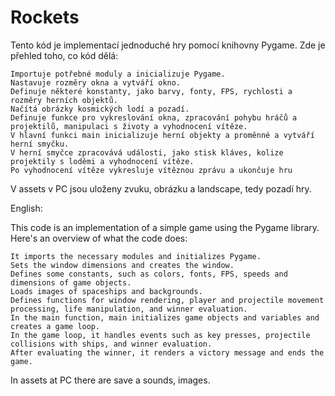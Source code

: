 # Rockets

Tento kód je implementací jednoduché hry pomocí knihovny Pygame. Zde je přehled toho, co kód dělá:

    Importuje potřebné moduly a inicializuje Pygame.
    Nastavuje rozměry okna a vytváří okno.
    Definuje některé konstanty, jako barvy, fonty, FPS, rychlosti a rozměry herních objektů.
    Načítá obrázky kosmických lodí a pozadí.
    Definuje funkce pro vykreslování okna, zpracování pohybu hráčů a projektilů, manipulaci s životy a vyhodnocení vítěze.
    V hlavní funkci main inicializuje herní objekty a proměnné a vytváří herní smyčku.
    V herní smyčce zpracovává události, jako stisk kláves, kolize projektily s loděmi a vyhodnocení vítěze.
    Po vyhodnocení vítěze vykresluje vítěznou zprávu a ukončuje hru

V assets v PC jsou uloženy zvuku, obrázku a landscape, tedy pozadí hry.

English:

This code is an implementation of a simple game using the Pygame library. Here's an overview of what the code does:

    It imports the necessary modules and initializes Pygame.
    Sets the window dimensions and creates the window.
    Defines some constants, such as colors, fonts, FPS, speeds and dimensions of game objects.
    Loads images of spaceships and backgrounds.
    Defines functions for window rendering, player and projectile movement processing, life manipulation, and winner evaluation.
    In the main function, main initializes game objects and variables and creates a game loop.
    In the game loop, it handles events such as key presses, projectile collisions with ships, and winner evaluation.
    After evaluating the winner, it renders a victory message and ends the game.
    
 In assets at PC there are save a sounds, images.

